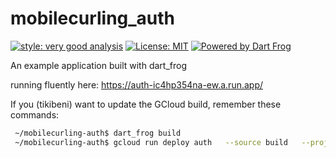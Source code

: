# mobilecurling_auth

[![style: very good analysis][very_good_analysis_badge]][very_good_analysis_link]
[![License: MIT][license_badge]][license_link]
[![Powered by Dart Frog](https://img.shields.io/endpoint?url=https://tinyurl.com/dartfrog-badge)](https://dartfrog.vgv.dev)

An example application built with dart_frog

[license_badge]: https://img.shields.io/badge/license-MIT-blue.svg
[license_link]: https://opensource.org/licenses/MIT
[very_good_analysis_badge]: https://img.shields.io/badge/style-very_good_analysis-B22C89.svg
[very_good_analysis_link]: https://pub.dev/packages/very_good_analysis

running fluently here: https://auth-ic4hp354na-ew.a.run.app/

If you (tikibeni) want to update the GCloud build, remember these commands:

```sh
 ~/mobilecurling-auth$ dart_frog build
 ~/mobilecurling-auth$ gcloud run deploy auth   --source build   --project=united-kiln-407618   --region=europe-west1   --allow-unauthenticated

```
